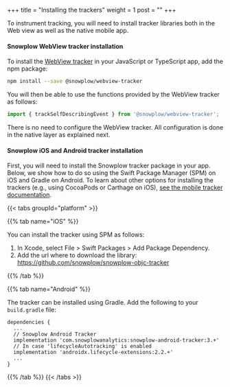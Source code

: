 +++
title = "Installing the trackers"
weight = 1
post = ""
+++

To instrument tracking, you will need to install tracker libraries both in the Web view as well as the native mobile app.

#### Snowplow WebView tracker installation

To install the [WebView tracker](https://github.com/snowplow-incubator/snowplow-webview-tracker) in your JavaScript or TypeScript app, add the npm package:

```bash
npm install --save @snowplow/webview-tracker
```

You will then be able to use the functions provided by the WebView tracker as follows:

```typescript
import { trackSelfDescribingEvent } from '@snowplow/webview-tracker';
```

There is no need to configure the WebView tracker.
All configuration is done in the native layer as explained next.

#### Snowplow iOS and Android tracker installation

First, you will need to install the Snowplow tracker package in your app.
Below, we show how to do so using the Swift Package Manager (SPM) on iOS and Gradle on Android.
To learn about other options for installing the trackers (e.g., using CocoaPods or Carthage on iOS), [see the mobile tracker documentation](https://docs.snowplowanalytics.com/docs/collecting-data/collecting-from-own-applications/mobile-trackers/mobile-trackers-v3-0/quick-start-guide/).

{{< tabs groupId="platform" >}}

{{% tab name="iOS" %}}

You can install the tracker using SPM as follows:  
1. In Xcode, select File > Swift Packages > Add Package Dependency.
2. Add the url where to download the library: https://github.com/snowplow/snowplow-objc-tracker

{{% /tab %}}

{{% tab name="Android" %}}

The tracker can be installed using Gradle. Add the following to your `build.gradle` file:

```
dependencies {
  ...
  // Snowplow Android Tracker
  implementation 'com.snowplowanalytics:snowplow-android-tracker:3.+'
  // In case 'lifecycleAutotracking' is enabled
  implementation 'androidx.lifecycle-extensions:2.2.+'
  ...
}
```

{{% /tab %}}
{{< /tabs >}}


